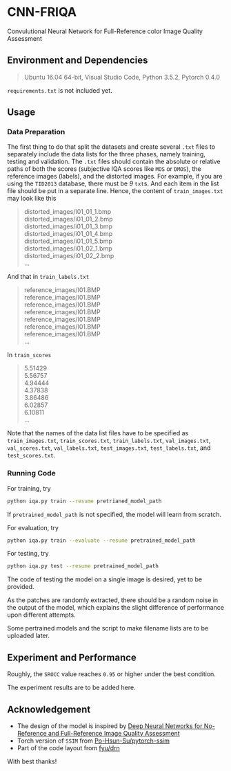 # CNN-FRIQA
Convulutional Neural Network for Full-Reference color Image Quality Assessment  
  
  
  
## Environment and Dependencies
> Ubuntu 16.04 64-bit, Visual Studio Code, Python 3.5.2, Pytorch 0.4.0

`requirements.txt` is not included yet.   
  
  
  
## Usage

### Data Preparation

The first thing to do that split the datasets and create several `.txt` files to separately include the data lists for the three phases, namely training, testing and validation. The `.txt` files should contain the absolute or relative paths of both the scores (subjective IQA scores like `MOS` or `DMOS`), the reference images (labels), and the distorted images. For example, if you are using the `TID2013` database, there must be *9* `txt`s. And each item in the list file should be put in a separate line. Hence, the content of `train_images.txt` may look like this

> distorted_images/I01_01_1.bmp  
  distorted_images/i01_01_2.bmp  
  distorted_images/i01_01_3.bmp  
  distorted_images/i01_01_4.bmp  
  distorted_images/i01_01_5.bmp  
  distorted_images/i01_02_1.bmp  
  distorted_images/i01_02_2.bmp  
  ...

And that in `train_labels.txt`
> reference_images/I01.BMP  
  reference_images/I01.BMP  
  reference_images/I01.BMP  
  reference_images/I01.BMP  
  reference_images/I01.BMP  
  reference_images/I01.BMP  
  reference_images/I01.BMP  
  ...
  
 In `train_scores`
 > 5.51429  
  5.56757  
  4.94444  
  4.37838  
  3.86486  
  6.02857  
  6.10811  
  ...
  
  
Note that the names of the data list files have to be specified as `train_images.txt`, `train_scores.txt`, `train_labels.txt`, `val_images.txt`, `val_scores.txt`, `val_labels.txt`, `test_images.txt`, `test_labels.txt`, and `test_scores.txt`. 
  

### Running Code

For training, try
```bash
python iqa.py train --resume pretrianed_model_path
```

If `pretrained_model_path` is not specified, the model will learn from scratch. 
  
For evaluation, try
```bash
python iqa.py train --evaluate --resume pretrained_model_path
```
  
For testing, try
```bash
python iqa.py test --resume pretrained_model_path
```
  
The code of testing the model on a single image is desired, yet to be provided. 

As the patches are randomly extracted, there should be a random noise in the output of the model, which explains the slight difference of performance upon different attempts. 

Some pertrained models and the script to make filename lists are to be uploaded later.   
  
  
  
## Experiment and Performance
Roughly, the `SROCC` value reaches `0.95` or higher under the best condition.

The experiment results are to be added here.  
  
  
  
## Acknowledgement
+ The design of the model is inspired by [Deep Neural Networks for No-Reference and Full-Reference Image Quality Assessment](https://arxiv.org/abs/1612.01697)
+ Torch version of `SSIM` from [Po-Hsun-Su/pytorch-ssim](https://github.com/Po-Hsun-Su/pytorch-ssim)
+ Part of the code layout from [fyu/drn](https://github.com/fyu/drn)

With best thanks!  
  
  
  
